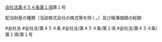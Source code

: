 [会社法第４５４条第１項](会社法＿＿＿＿第４５４条第１項)第１号

配当財産の種類（当該株式会社の株式等を除く。）及び帳簿価額の総額


#会社法
#会社法/第４５４条
#会社法/第４５４条/第１項
#会社法/第４５４条/第１項/第１号
